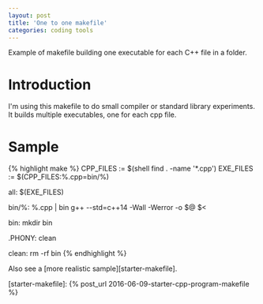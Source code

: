 ```yaml
---
layout: post
title: 'One to one makefile'
categories: coding tools
---
```


Example of makefile building one executable for each C++ file in a folder.


# Introduction

I'm using this makefile to do small compiler or standard library
experiments. It builds multiple executables, one for each cpp file.

# Sample

{% highlight make %}
CPP_FILES := $(shell find . -name '*.cpp')
EXE_FILES := $(CPP_FILES:%.cpp=bin/%)

all: $(EXE_FILES)

bin/%: %.cpp | bin
	g++ --std=c++14 -Wall -Werror -o $@ $<

bin:
	mkdir bin

.PHONY: clean

clean:
	rm -rf bin
{% endhighlight %}

Also see a [more realistic sample][starter-makefile].

[starter-makefile]:    {% post_url 2016-06-09-starter-cpp-program-makefile %}

